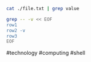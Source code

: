 
```bash
cat ./file.txt | grep value
```

```bash
grep -- -v << EOF
row1
row2 -v
row3
EOF
```

#technology #computing #shell 